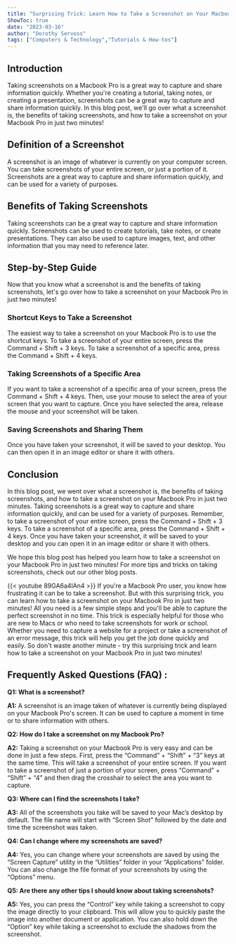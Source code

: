 ```yaml
---
title: "Surprising Trick: Learn How to Take a Screenshot on Your Macbook Pro in Just 2 Minutes!"
ShowToc: true 
date: "2023-03-16"
author: "Dorothy Servoss" 
tags: ["Computers & Technology","Tutorials & How-tos"]
---
```

## Introduction

Taking screenshots on a Macbook Pro is a great way to capture and share information quickly. Whether you're creating a tutorial, taking notes, or creating a presentation, screenshots can be a great way to capture and share information quickly. In this blog post, we'll go over what a screenshot is, the benefits of taking screenshots, and how to take a screenshot on your Macbook Pro in just two minutes!

## Definition of a Screenshot

A screenshot is an image of whatever is currently on your computer screen. You can take screenshots of your entire screen, or just a portion of it. Screenshots are a great way to capture and share information quickly, and can be used for a variety of purposes.

## Benefits of Taking Screenshots

Taking screenshots can be a great way to capture and share information quickly. Screenshots can be used to create tutorials, take notes, or create presentations. They can also be used to capture images, text, and other information that you may need to reference later.

## Step-by-Step Guide

Now that you know what a screenshot is and the benefits of taking screenshots, let's go over how to take a screenshot on your Macbook Pro in just two minutes!

### Shortcut Keys to Take a Screenshot

The easiest way to take a screenshot on your Macbook Pro is to use the shortcut keys. To take a screenshot of your entire screen, press the Command + Shift + 3 keys. To take a screenshot of a specific area, press the Command + Shift + 4 keys.

### Taking Screenshots of a Specific Area

If you want to take a screenshot of a specific area of your screen, press the Command + Shift + 4 keys. Then, use your mouse to select the area of your screen that you want to capture. Once you have selected the area, release the mouse and your screenshot will be taken.

### Saving Screenshots and Sharing Them

Once you have taken your screenshot, it will be saved to your desktop. You can then open it in an image editor or share it with others.

## Conclusion

In this blog post, we went over what a screenshot is, the benefits of taking screenshots, and how to take a screenshot on your Macbook Pro in just two minutes. Taking screenshots is a great way to capture and share information quickly, and can be used for a variety of purposes. Remember, to take a screenshot of your entire screen, press the Command + Shift + 3 keys. To take a screenshot of a specific area, press the Command + Shift + 4 keys. Once you have taken your screenshot, it will be saved to your desktop and you can open it in an image editor or share it with others. 

We hope this blog post has helped you learn how to take a screenshot on your Macbook Pro in just two minutes! For more tips and tricks on taking screenshots, check out our other blog posts.

{{< youtube 89GA6a4lAn4 >}} 
If you're a Macbook Pro user, you know how frustrating it can be to take a screenshot. But with this surprising trick, you can learn how to take a screenshot on your Macbook Pro in just two minutes! All you need is a few simple steps and you'll be able to capture the perfect screenshot in no time. This trick is especially helpful for those who are new to Macs or who need to take screenshots for work or school. Whether you need to capture a website for a project or take a screenshot of an error message, this trick will help you get the job done quickly and easily. So don't waste another minute - try this surprising trick and learn how to take a screenshot on your Macbook Pro in just two minutes!

## Frequently Asked Questions (FAQ) :
**Q1: What is a screenshot?**

**A1:** A screenshot is an image taken of whatever is currently being displayed on your Macbook Pro's screen. It can be used to capture a moment in time or to share information with others. 

**Q2: How do I take a screenshot on my Macbook Pro?**

**A2:** Taking a screenshot on your Macbook Pro is very easy and can be done in just a few steps. First, press the “Command” + “Shift” + “3” keys at the same time. This will take a screenshot of your entire screen. If you want to take a screenshot of just a portion of your screen, press “Command” + “Shift” + “4” and then drag the crosshair to select the area you want to capture. 

**Q3: Where can I find the screenshots I take?**

**A3:** All of the screenshots you take will be saved to your Mac’s desktop by default. The file name will start with “Screen Shot” followed by the date and time the screenshot was taken. 

**Q4: Can I change where my screenshots are saved?**

**A4:** Yes, you can change where your screenshots are saved by using the “Screen Capture” utility in the “Utilities” folder in your “Applications” folder. You can also change the file format of your screenshots by using the “Options” menu. 

**Q5: Are there any other tips I should know about taking screenshots?**

**A5:** Yes, you can press the “Control” key while taking a screenshot to copy the image directly to your clipboard. This will allow you to quickly paste the image into another document or application. You can also hold down the “Option” key while taking a screenshot to exclude the shadows from the screenshot.




